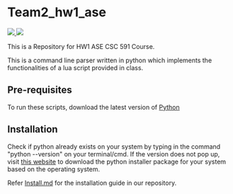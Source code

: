 # Team2_hw1_ase

<p>
  <a href="https://github.com/Vishnu-ve56/team2_hw1_ase/blob/main/LICENSE">
    <img src="https://img.shields.io/github/license/Vishnu-ve56/team2_hw1_ase">
  </a>
  <a>
    <img src="https://img.shields.io/badge/language-python-red.svg">
  </a>
<p>


This is a Repository for HW1 ASE CSC 591 Course.

This is a command line parser written in python which implements the functionalities of a lua script provided in class. 

## Pre-requisites

To run these scripts, download the latest version of [Python](https://www.python.org/downloads/)

## Installation

Check if python already exists on your system by typing in the command "python --version" on your terminal/cmd. If the version does not pop up, visit [this website](https://www.python.org/downloads/) to download the python installer package for your system based on the operating system.

Refer [Install.md]() for the installation guide in our repository.


